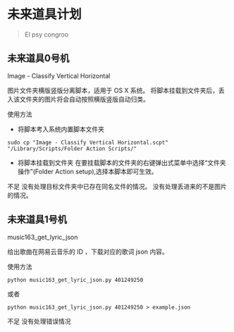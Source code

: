# 未来道具计划
>El psy congroo

## 未来道具0号机
Image - Classify Vertical Horizontal

图片文件夹横版竖版分离脚本，适用于 OS X 系统。
将脚本挂载到文件夹后，丢入该文件夹的图片将会自动按照横版竖版自动归类。

使用方法

- 将脚本考入系统内置脚本文件夹

```shell
sudo cp "Image - Classify Vertical Horizontal.scpt" "/Library/Scripts/Folder Action Scripts/" 
```

- 将脚本挂载到文件夹
在要挂载脚本的文件夹的右键弹出式菜单中选择“文件夹操作”(Folder Action setup),选择本脚本即可生效。

不足
没有处理目标文件夹中已存在同名文件的情况。
没有处理丢进来的不是图片的情况。

## 未来道具1号机
music163_get_lyric_json

给出歌曲在网易云音乐的 ID ，下载对应的歌词 json 内容。

使用方法

```shell
python music163_get_lyric_json.py 401249250
```

或者

```shell
python music163_get_lyric_json.py 401249250 > example.json
```

不足
没有处理错误情况
